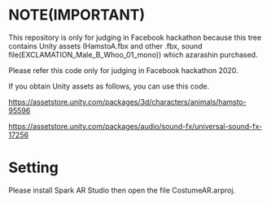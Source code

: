 # NOTE(IMPORTANT)

This repository is only for judging in Facebook hackathon
because this tree contains Unity assets (HamstoA.fbx and other .fbx, sound file(EXCLAMATION_Male_B_Whoo_01_mono)) which azarashin purchased. 

Please refer this code only for judging in Facebook hackathon 2020. 

If you obtain Unity assets as follows, you can use this code. 



https://assetstore.unity.com/packages/3d/characters/animals/hamsto-95596

https://assetstore.unity.com/packages/audio/sound-fx/universal-sound-fx-17256

# Setting

Please install Spark AR Studio then open the file CostumeAR.arproj. 
